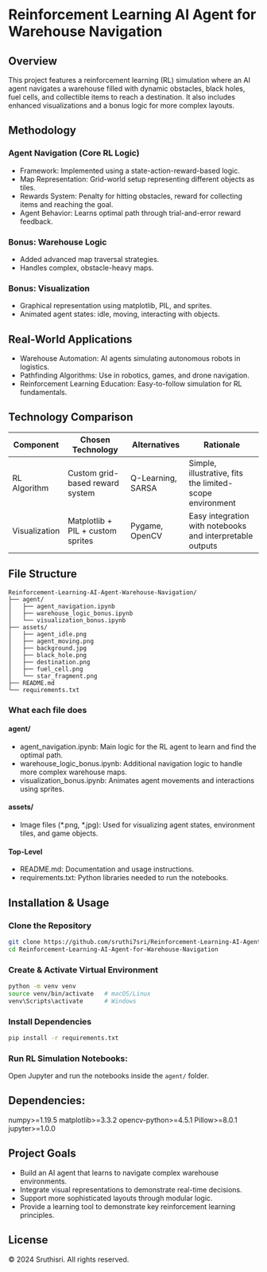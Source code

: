 # Reinforcement Learning AI Agent for Warehouse Navigation

## Overview
This project features a reinforcement learning (RL) simulation where an AI agent navigates a warehouse filled with dynamic obstacles, black holes, fuel cells, and collectible items to reach a destination. It also includes enhanced visualizations and a bonus logic for more complex layouts.

## Methodology

### Agent Navigation (Core RL Logic)
- Framework: Implemented using a state-action-reward-based logic.
- Map Representation: Grid-world setup representing different objects as tiles.
- Rewards System: Penalty for hitting obstacles, reward for collecting items and reaching the goal.
- Agent Behavior: Learns optimal path through trial-and-error reward feedback.

### Bonus: Warehouse Logic
- Added advanced map traversal strategies.
- Handles complex, obstacle-heavy maps.

### Bonus: Visualization

- Graphical representation using matplotlib, PIL, and sprites.
- Animated agent states: idle, moving, interacting with objects.

## Real-World Applications
- Warehouse Automation: AI agents simulating autonomous robots in logistics.
- Pathfinding Algorithms: Use in robotics, games, and drone navigation.
- Reinforcement Learning Education: Easy-to-follow simulation for RL fundamentals.


## Technology Comparison

| Component  | Chosen Technology                          | Alternatives                        | Rationale                                                             |
|------------|--------------------------------------------|-------------------------------------|-----------------------------------------------------------------------|
| RL Algorithm  | Custom grid-based reward system | Q-Learning, SARSA      | Simple, illustrative, fits the limited-scope environment  |
| Visualization | Matplotlib + PIL + custom sprites    | Pygame, OpenCV    | Easy integration with notebooks and interpretable outputs|



## File Structure
```
Reinforcement-Learning-AI-Agent-Warehouse-Navigation/
├── agent/
│   ├── agent_navigation.ipynb
│   ├── warehouse_logic_bonus.ipynb
│   └── visualization_bonus.ipynb
├── assets/
│   ├── agent_idle.png
│   ├── agent_moving.png
│   ├── background.jpg
│   ├── black_hole.png
│   ├── destination.png
│   ├── fuel_cell.png
│   └── star_fragment.png
├── README.md
└── requirements.txt
```
### What each file does

#### agent/
- agent_navigation.ipynb: Main logic for the RL agent to learn and find the optimal path.
- warehouse_logic_bonus.ipynb: Additional navigation logic to handle more complex warehouse maps.
- visualization_bonus.ipynb: Animates agent movements and interactions using sprites.

#### assets/
- Image files (*.png, *.jpg): Used for visualizing agent states, environment tiles, and game objects.

#### Top-Level
- README.md: Documentation and usage instructions.
- requirements.txt: Python libraries needed to run the notebooks.

## Installation & Usage
### Clone the Repository
```bash
git clone https://github.com/sruthi7sri/Reinforcement-Learning-AI-Agent-for-Warehouse-Navigation.git
cd Reinforcement-Learning-AI-Agent-for-Warehouse-Navigation
```
### Create & Activate Virtual Environment
```bash
python -m venv venv
source venv/bin/activate   # macOS/Linux
venv\Scripts\activate      # Windows
```

### Install Dependencies
```bash
pip install -r requirements.txt
```

### Run RL Simulation Notebooks:
Open Jupyter and run the notebooks inside the `agent/` folder.

## Dependencies:
numpy>=1.19.5
matplotlib>=3.3.2
opencv-python>=4.5.1
Pillow>=8.0.1
jupyter>=1.0.0

## Project Goals
- Build an AI agent that learns to navigate complex warehouse environments.
- Integrate visual representations to demonstrate real-time decisions.
- Support more sophisticated layouts through modular logic.
- Provide a learning tool to demonstrate key reinforcement learning principles.

## License
© 2024 Sruthisri. All rights reserved.
